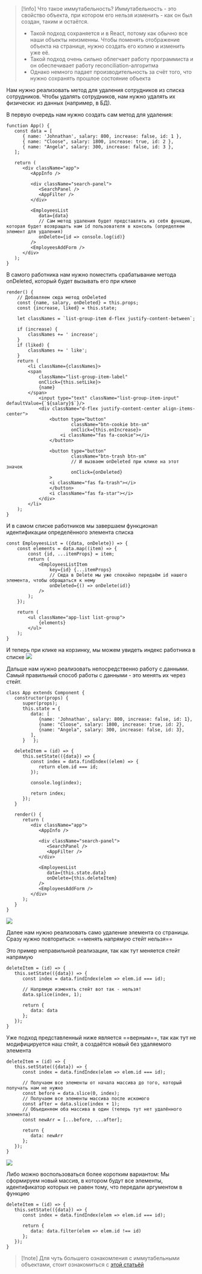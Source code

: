 >[!info] Что такое иммутабельность?  Иммутабельность - это свойство объекта, при котором его нельзя изменить - как он был создан, таким и остаётся.
> - Такой подход сохраняется и в React, потому как обычно все наши объекты неизменны. Чтобы поменять отображение объекта на странице, нужно создать его копию и изменить уже её.
> - Такой подход очень сильно облегчает работу программиста и он обеспечивает работу reconciliation-алгоритма  
> - Однако немного падает производительность за счёт того, что нужно сохранять прошлое состояние объекта


Нам нужно реализовать метод для удаления сотрудников из списка сотрудников. Чтобы удалять сотрудников, нам нужно удалять их физически: из данных (например, в БД).

В первую очередь нам нужно создать сам метод для удаления:
```JSX
function App() {  
   const data = [  
      { name: 'Johnathan', salary: 800, increase: false, id: 1 },  
      { name: "Cloose", salary: 1800, increase: true, id: 2 },  
      { name: "Angela", salary: 300, increase: false, id: 3 },  
   ];  
  
   return (  
      <div className="app">  
         <AppInfo />  
  
         <div className="search-panel">  
            <SearchPanel />  
            <AppFilter />  
         </div>  
  
         <EmployeesList  
            data={data}  
            // Сам метод удаления будет представлять из себя функцию, которая будет возвращать нам id пользователя в консоль (определяем элемент для удаления)
            onDelete={id => console.log(id)}  
         />  
         <EmployeesAddForm />  
      </div>  
   );  
}
```
В самого работника нам нужно поместить срабатывание метода onDeleted, который будет вызывать его при клике
```JSX
render() {  
	// Добавляем сюда метод onDeleted
    const {name, salary, onDeleted} = this.props;  
    const {increase, liked} = this.state;  
  
    let classNames = `list-group-item d-flex justify-content-between`;  
  
    if (increase) {  
        classNames += ' increase';  
    }  
    if (liked) {  
        classNames += ' like';  
    }  
    return (  
        <li className={classNames}>  
        <span  
            className="list-group-item-label"  
            onClick={this.setLike}>  
            {name}  
        </span>  
            <input type="text" className="list-group-item-input" defaultValue={`${salary}$`}/>  
            <div className="d-flex justify-content-center align-items-center">  
                <button type="button"  
                        className="btn-cookie btn-sm"  
                        onClick={this.onIncrease}>  
                    <i className="fas fa-cookie"></i>  
                </button>  
  
                <button type="button"  
                        className="btn-trash btn-sm"  
                        // И вызваем onDeleted при клике на этот значок
                        onClick={onDeleted}  
                >                    
                <i className="fas fa-trash"></i>  
                </button>  
                <i className="fas fa-star"></i>  
            </div>  
        </li>  
    );  
}
```
И в самом списке работников мы завершаем функционал идентификации определённого элемента списка
```JSX
const EmployeesList = ({data, onDelete}) => {  
    const elements = data.map((item) => {  
        const {id, ...itemProps} = item;  
        return (  
            <EmployeesListItem  
                key={id} {...itemProps}  
                // Сюда в Delete мы уже спокойно передаём id нашего элемента, чтобы обращаться к нему
                onDeleted={() => onDelete(id)}  
            />  
        );  
    });  
  
    return (  
        <ul className="app-list list-group">  
            {elements}  
        </ul>  
    );  
}
```
И теперь при клике на корзинку, мы можем увидеть индекс работника в списке
![](_png/Pasted%20image%2020221021122738.png)

Дальше нам нужно реализовать непосредственно работу с данными. Самый правильный способ работы с данными - это менять их через стейт. 

```JSX
class App extends Component {  
   constructor(props) {  
      super(props);  
      this.state = {  
         data: [  
            {name: 'Johnathan', salary: 800, increase: false, id: 1},  
            {name: "Cloose", salary: 1800, increase: true, id: 2},  
            {name: "Angela", salary: 300, increase: false, id: 3},  
         ],  
      }   };  
  
   deleteItem = (id) => {  
      this.setState(({data}) => {  
         const index = data.findIndex((elem) => {  
            return elem.id === id;  
         });  
  
         console.log(index);  
  
         return index;  
      });  
   }  
  
   render() {  
      return (  
         <div className="app">  
            <AppInfo />  
  
            <div className="search-panel">  
               <SearchPanel />  
               <AppFilter />  
            </div>  
  
            <EmployeesList  
               data={this.state.data}  
               onDelete={this.deleteItem}  
            />  
            <EmployeesAddForm />  
         </div>  
      );  
   }  
}
```

![](_png/Pasted%20image%2020221021130907.png)

Далее нам нужно реализовать само удаление элемента со страницы. Сразу нужно повториться: ==менять напрямую стейт нельзя==

Это пример неправильной реализации, так как тут меняется стейт напрямую
```JSX
deleteItem = (id) => {  
   this.setState(({data}) => {  
      const index = data.findIndex(elem => elem.id === id);  

	  // Напрямую изменять стейт вот так - нельзя!
      data.splice(index, 1);  
  
      return {  
         data: data
      };  
   });  
}
```

Уже подход представленный ниже является ==верным==, так как тут не модифицируется наш стейт, а создаётся новый без удаляемого элемента 

```JSX
deleteItem = (id) => {  
   this.setState(({data}) => {  
      const index = data.findIndex(elem => elem.id === id);  
  
      // Получаем все элементы от начала массива до того, который получать нам не нужно  
      const before = data.slice(0, index);  
      // Получаем все элементы массива после искомого  
      const after = data.slice(index + 1);  
      // Объединяем оба массива в один (теперь тут нет удалённого элемента)  
      const newArr = [...before, ...after];  
  
      return {  
         data: newArr  
      };  
   });  
}
```
![](_png/Pasted%20image%2020221021134516.png)

Либо можно воспользоваться более коротким вариантом:
Мы сформируем новый массив, в котором будут все элементы, идентификатор которых не равен тому, что передали аргументом в функцию

```JSX
deleteItem = (id) => {  
   this.setState(({data}) => {  
      const index = data.findIndex(elem => elem.id === id);  
  
      return {  
         data: data.filter(elem => elem.id !== id)  
      };  
   });  
}
```






>[!note] Для чуть большего ознакомления с иммутабельными объектами, стоит ознакомиться с [этой статьёй](https://habr.com/ru/company/developersoft/blog/302118/)